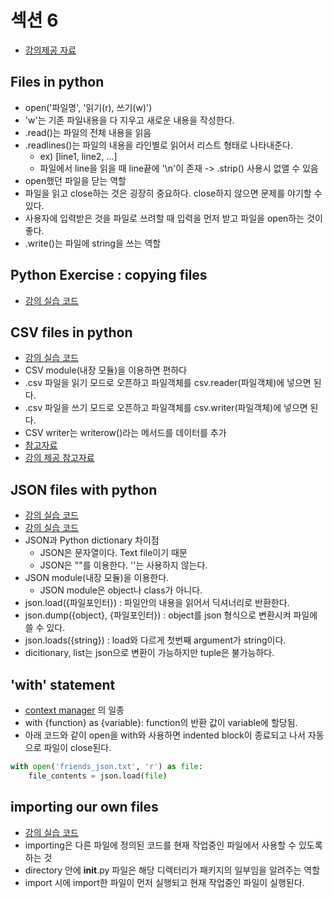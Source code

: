 # 섹션 6

* [강의제공 자료](https://github.com/tecladocode/complete-python-course/tree/master/course_contents/6_files)

## Files in python

* open('파일명', '읽기(r), 쓰기(w)') 
* 'w'는 기존 파일내용을 다 지우고 새로운 내용을 작성한다.
* .read()는 파일의 전체 내용을 읽음
* .readlines()는 파일의 내용을 라인별로 읽어서 리스트 형태로 나타내준다. 
    * ex) [line1, line2, ...]
    * 파일에서 line을 읽을 때 line끝에 '\n'이 존재 -> .strip() 사용시 없앨 수 있음
* open했던 파일을 닫는 역할
* 파일을 읽고 close하는 것은 굉장히 중요하다. close하지 않으면 문제를 야기할 수 있다.
* 사용자에 입력받은 것을 파일로 쓰려할 때 입력을 먼저 받고 파일을 open하는 것이 좋다.
* .write()는 파일에 string을 쓰는 역할

## Python Exercise : copying files

* [강의 실습 코드](https://github.com/sw1203/Python_Udemy/blob/master/The%20Complete%20Python%20Course%20Learn%20Python%20by%20Doing/Code/Section%206/friends.py)

## CSV files in python

* [강의 실습 코드](https://github.com/sw1203/Python_Udemy/blob/master/The%20Complete%20Python%20Course%20Learn%20Python%20by%20Doing/Code/Section%206/csv_read.py)
* CSV module(내장 모듈)을 이용하면 편하다
* .csv 파일을 읽기 모드로 오픈하고 파일객체를 csv.reader(파일객체)에 넣으면 된다.
* .csv 파일을 쓰기 모드로 오픈하고 파일객체를 csv.writer(파일객체)에 넣으면 된다.
* CSV writer는 writerow()라는 메서드를 데이터를 추가
* [참고자료](http://pythonstudy.xyz/python/article/207-CSV-%ED%8C%8C%EC%9D%BC-%EC%82%AC%EC%9A%A9%ED%95%98%EA%B8%B0)
* [강의 제공 참고자료](https://www.youtube.com/watch?v=W7QByFjVom8)

## JSON files with python

* [강의 실습 코드](https://github.com/sw1203/Python_Udemy/blob/master/The%20Complete%20Python%20Course%20Learn%20Python%20by%20Doing/Code/Section%206/json_imports.py)
* [강의 실습 코드](https://github.com/sw1203/Python_Udemy/blob/master/The%20Complete%20Python%20Course%20Learn%20Python%20by%20Doing/Code/Section%206/a%20csv%20to%20json%20converter.py)
* JSON과 Python dictionary 차이점
    * JSON은 문자열이다. Text file이기 때문
    * JSON은 ""를 이용한다. ''는 사용하지 않는다.
* JSON module(내장 모듈)을 이용한다.
    * JSON module은 object나 class가 아니다.
* json.load({파일포인터}) : 파일안의 내용을 읽어서 딕셔너리로 반환한다.
* json.dump({object}, {파일포인터}) : object를 json 형식으로 변환시켜 파일에 쓸 수 있다.
* json.loads({string}) : load와 다르게 첫번째 argument가 string이다. 
* dicitionary, list는 json으로 변환이 가능하지만 tuple은 불가능하다.

## 'with' statement

* [context manager](https://suhwan.dev/2017/12/29/Python3-Context-Manager/) 의 일종
* with {function} as {variable}: function의 반환 값이 variable에 할당됨.
* 아래 코드와 같이 open을 with와 사용하면 indented block이 종료되고 나서 자동으로 파일이 close된다.

```python
with open('friends_json.txt', 'r') as file:
    file_contents = json.load(file)
``` 

## importing our own files

* [강의 실습 코드](https://github.com/sw1203/Python_Udemy/tree/master/The%20Complete%20Python%20Course%20Learn%20Python%20by%20Doing/Code/Section%206/imports_project)
* importing은 다른 파일에 정의된 코드를 현재 작업중인 파일에서 사용할 수 있도록 하는 것
* directory 안에 __init__.py 파일은 해당 디렉터리가 패키지의 일부임을 알려주는 역할
* import 시에 import한 파일이 먼저 실행되고 현재 작업중인 파일이 실행된다.